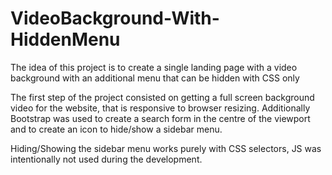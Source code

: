 # VideoBackground-With-HiddenMenu
The idea of this project is to create a single landing page with a video background with an additional menu that can be hidden with CSS only

The first step of the project consisted on getting a full screen background video for the website, that is responsive to browser resizing.
Additionally Bootstrap was used to create a search form in the centre of the viewport and to create an icon to hide/show a sidebar menu.

Hiding/Showing the sidebar menu works purely with CSS selectors, JS was intentionally not used during the development.

